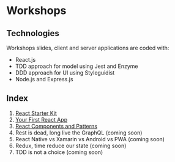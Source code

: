 # Workshops

## Technologies

Workshops slides, client and server applications are coded with:
* React.js
* TDD approach for model using Jest and Enzyme
* DDD approach for UI using Styleguidist
* Node.js and Express.js

## Index

 1. [React Starter Kit](./01)
 2. [Your First React App](./02)
 3. [React Components and Patterns](./03)
 4. Rest is dead, long live the GraphQL (coming soon)
 5. React Native vs Xamarin vs Android vs PWA (coming soon)
 6. Redux, time reduce our state (coming soon)
 7. TDD is not a choice (coming soon)